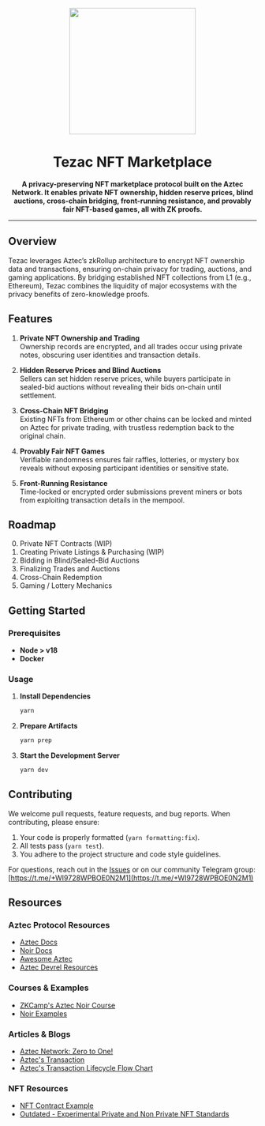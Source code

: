 <p align="center">
  <img src="https://i.ibb.co/bHLm1PR/tezac-logo.webp" height="256">
</p>

<h1 align="center">Tezac NFT Marketplace</h1>

<p align="center">
  <strong>A privacy-preserving NFT marketplace protocol built on the Aztec Network. It enables private NFT ownership, hidden reserve prices, blind auctions, cross-chain bridging, front-running resistance, and provably fair NFT-based games, all with ZK proofs.</strong>
</p>

---

## Overview

Tezac leverages Aztec’s zkRollup architecture to encrypt NFT ownership data and transactions, ensuring on-chain privacy for trading, auctions, and gaming applications. By bridging established NFT collections from L1 (e.g., Ethereum), Tezac combines the liquidity of major ecosystems with the privacy benefits of zero-knowledge proofs.

## Features

1. **Private NFT Ownership and Trading**  
   Ownership records are encrypted, and all trades occur using private notes, obscuring user identities and transaction details.

2. **Hidden Reserve Prices and Blind Auctions**  
   Sellers can set hidden reserve prices, while buyers participate in sealed-bid auctions without revealing their bids on-chain until settlement.

3. **Cross-Chain NFT Bridging**  
   Existing NFTs from Ethereum or other chains can be locked and minted on Aztec for private trading, with trustless redemption back to the original chain.

4. **Provably Fair NFT Games**  
   Verifiable randomness ensures fair raffles, lotteries, or mystery box reveals without exposing participant identities or sensitive state.

5. **Front-Running Resistance**  
   Time-locked or encrypted order submissions prevent miners or bots from exploiting transaction details in the mempool.

## Roadmap

0. Private NFT Contracts (WIP)
1. Creating Private Listings & Purchasing (WIP)
2. Bidding in Blind/Sealed-Bid Auctions
3. Finalizing Trades and Auctions
4. Cross-Chain Redemption
5. Gaming / Lottery Mechanics

## Getting Started

### Prerequisites

- **Node > v18**
- **Docker**

### Usage

1. **Install Dependencies**
   ```bash
   yarn
   ```
2. **Prepare Artifacts**
   ```bash
   yarn prep
   ```
3. **Start the Development Server**
   ```bash
   yarn dev
   ```

## Contributing

We welcome pull requests, feature requests, and bug reports. When contributing, please ensure:

1. Your code is properly formatted (`yarn formatting:fix`).
2. All tests pass (`yarn test`).
3. You adhere to the project structure and code style guidelines.

For questions, reach out in the [Issues](../../issues) or on our community Telegram group: [https://t.me/+WI9728WPBOE0N2M1](https://t.me/+WI9728WPBOE0N2M1)

## Resources

### Aztec Protocol Resources

- [Aztec Docs](https://docs.aztec.network/)
- [Noir Docs](https://noir-lang.org/docs/)
- [Awesome Aztec](https://github.com/AztecProtocol/awesome-aztec)
- [Aztec Devrel Resources](https://github.com/AztecProtocol/dev-rel)

### Courses & Examples

- [ZKCamp's Aztec Noir Course](https://github.com/ZKCamp/aztec-noir-course)
- [Noir Examples](https://github.com/noir-lang/noir-examples)

### Articles & Blogs

- [Aztec Network: Zero to One!](https://blog.onlydust.com/aztec-network-zero-to-one/)
- [Aztec's Transaction](https://aztec.network/blog/aztecs-transaction-anatomy)
- [Aztec's Transaction Lifecycle Flow Chart](https://blog.onlydust.com/content/images/size/w1600/2024/04/sandbox_sending_a_tx.png)

### NFT Resources

- [NFT Contract Example](https://docs.aztec.network/tutorials/codealong/contract_tutorials/nft_contract)
- [Outdated - Experimental Private and Non Private NFT Standards](https://github.com/resurgencelabs/nft_standards)

